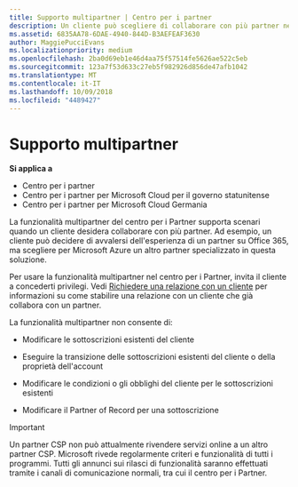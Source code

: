 ```yaml
---
title: Supporto multipartner | Centro per i partner
description: Un cliente può scegliere di collaborare con più partner nel programma Cloud Solution Provider specializzati in servizi diversi.
ms.assetid: 6835AA78-6DAE-4940-844D-B3AEFEAF3630
author: MaggiePucciEvans
ms.localizationpriority: medium
ms.openlocfilehash: 2ba0d69eb1e46d4aa75f57514fe5626ae522c5eb
ms.sourcegitcommit: 123a7f53d633c27eb5f982926d856de47afb1042
ms.translationtype: MT
ms.contentlocale: it-IT
ms.lasthandoff: 10/09/2018
ms.locfileid: "4489427"
---
```

# <a name="multi-partner-support"></a>Supporto multipartner

**Si applica a**

-  Centro per i partner
-  Centro per i partner per Microsoft Cloud per il governo statunitense
-  Centro per i partner per Microsoft Cloud Germania

La funzionalità multipartner del centro per i Partner supporta scenari quando un cliente desidera collaborare con più partner. Ad esempio, un cliente può decidere di avvalersi dell'esperienza di un partner su Office 365, ma scegliere per Microsoft Azure un altro partner specializzato in questa soluzione.

Per usare la funzionalità multipartner nel centro per i Partner, invita il cliente a concederti privilegi. Vedi [Richiedere una relazione con un cliente](request-a-relationship-with-a-customer.md) per informazioni su come stabilire una relazione con un cliente che già collabora con un partner.

La funzionalità multipartner non consente di:

-   Modificare le sottoscrizioni esistenti del cliente

-   Eseguire la transizione delle sottoscrizioni esistenti del cliente o della proprietà dell'account

-   Modificare le condizioni o gli obblighi del cliente per le sottoscrizioni esistenti

-   Modificare il Partner of Record per una sottoscrizione

> [!IMPORTANT]  
> Un partner CSP non può attualmente rivendere servizi online a un altro partner CSP. Microsoft rivede regolarmente criteri e funzionalità di tutti i programmi. Tutti gli annunci sui rilasci di funzionalità saranno effettuati tramite i canali di comunicazione normali, tra cui il centro per i Partner.  

 







